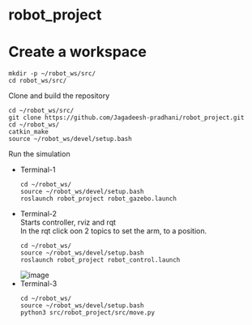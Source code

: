 # robot_project

# Create a workspace
```
mkdir -p ~/robot_ws/src/
cd robot_ws/src/
```

Clone and build the repository <br>

```
cd ~/robot_ws/src/
git clone https://github.com/Jagadeesh-pradhani/robot_project.git
cd ~/robot_ws/
catkin_make
source ~/robot_ws/devel/setup.bash
```

Run the simulation <br>
- Terminal-1
  ```
  cd ~/robot_ws/
  source ~/robot_ws/devel/setup.bash
  roslaunch robot_project robot_gazebo.launch
  ```
- Terminal-2 <br>
  Starts controller, rviz and rqt <br>
  In the rqt click oon 2 topics to set the arm, to a position.
  ```
  cd ~/robot_ws/
  source ~/robot_ws/devel/setup.bash
  roslaunch robot_project robot_control.launch
  ```
  ![image](https://github.com/user-attachments/assets/4a8b53f6-3e1c-4bc9-aa12-0345ad1d1566)
- Terminal-3
  ```
  cd ~/robot_ws/
  source ~/robot_ws/devel/setup.bash
  python3 src/robot_project/src/move.py
  ```
